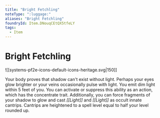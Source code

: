```yaml
---
title: "Bright Fetchling"
noteType: ":luggage:"
aliases: "Bright Fetchling"
foundryId: Item.DNouqCEtQX5tfeLY
tags:
  - Item
---
```


# Bright Fetchling
![[systems-pf2e-icons-default-icons-heritage.svg|150]]

Your body proves that shadow can't exist without light. Perhaps your eyes glow brighter or your veins occasionally pulse with light. You emit dim light within 5 feet of you. You can activate or suppress this ability as an action, which has the concentrate trait. Additionally, you can force fragments of your shadow to glow and cast _[[Light]]_ and _[[Light]]_ as occult innate cantrips. Cantrips are heightened to a spell level equal to half your level rounded up.
